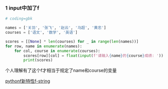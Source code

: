 ### 1 input中加了f

```Python
# coding=gbk

names = ['关羽', '张飞', '赵云', '马超', '黄忠']
courses = ['语文', '数学', '英语']

scores = [[None] * len(courses) for _ in range(len(names))]
for row, name in enumerate(names):
    for col, course in enumerate(courses):
        scores[row][col] = float(input(f'请输入{name}的{course}成绩: '))
        print(scores)
```

个人理解有了这个f才相当于规定了name和course的变量



[pythonf新特性f-string](https://blog.csdn.net/s740556472/article/details/81111493)

